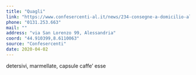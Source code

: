 ```yaml
---
title: "Quagli"
link: "https://www.confesercenti-al.it/news/234-consegne-a-domicilio-alessandria-lista-aggiornata-al-26-marzo.html"
phone: "0131.253.663"
mail: ""
address: "via San Lorenzo 99, Alessandria"
coord: "44.910399,8.6110063"
source: "Confesercenti"
date: 2020-04-02
---
```


detersivi, marmellate, capsule caffe’ esse
